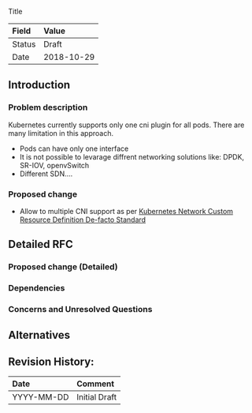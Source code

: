  Title

| Field  | Value      |
|:-------|:-----------|
| Status | Draft      |
| Date   | 2018-10-29 |

## Introduction

### Problem description

Kubernetes currently supports only one cni plugin for all pods. There are many 
limitation in this approach.
 * Pods can have only one interface
 * It is not possible to levarage diffrent networking solutions like: DPDK, SR-IOV, openvSwitch
 * Different SDN.... 
### Proposed change
 * Allow to multiple CNI support as per [Kubernetes Network Custom Resource Definition De-facto Standard](https://docs.google.com/document/d/1Ny03h6IDVy_e_vmElOqR7UdTPAG_RNydhVE1Kx54kFQ/edit#) 

## Detailed RFC



### Proposed change (Detailed)

### Dependencies

### Concerns and Unresolved Questions


## Alternatives


## Revision History:

| Date       | Comment       |
|:-----------|:--------------|
| YYYY-MM-DD | Initial Draft |

